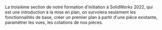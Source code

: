 

La troisième section de notre formation d'initiation à SolidWorks 2022, qui est une introduction à la mise en plan, on survolera seulement les fonctionnalités de base, créer un premier plan à partir d'une pièce existante, paramétrer les vues, les cotations de nos pièces.